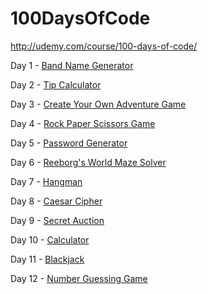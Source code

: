 # 100DaysOfCode

http://udemy.com/course/100-days-of-code/

Day 1 - [Band Name Generator](https://repl.it/@spanglenuts/band-name-generator)

Day 2 - [Tip Calculator](https://repl.it/@spanglenuts/tip-calculator)

Day 3 - [Create Your Own Adventure Game](https://repl.it/@spanglenuts/treasure-island)

Day 4 - [Rock Paper Scissors Game](https://repl.it/@spanglenuts/rock-paper-scissors)

Day 5 - [Password Generator](https://repl.it/@spanglenuts/password-generator)

Day 6 - [Reeborg's World Maze Solver](https://github.com/spanglenuts/100DaysOfCode/blob/main/Day6_ReeborgsWorldMazeSolver.py)

Day 7 - [Hangman](https://repl.it/@spanglenuts/Day-7-Hangman)

Day 8 - [Caesar Cipher](https://repl.it/@spanglenuts/caesar-cipher)

Day 9 - [Secret Auction](https://repl.it/@spanglenuts/blind-auction)

Day 10 - [Calculator](https://repl.it/@spanglenuts/calculator)

Day 11 - [Blackjack](https://repl.it/@spanglenuts/blackjack)

Day 12 - [Number Guessing Game](https://repl.it/@spanglenuts/guess-the-number)
